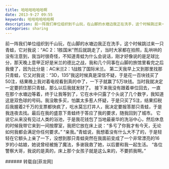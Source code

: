 ```yaml
---
title: 哈哈哈哈哈哈啊
date: 2013-9-27 09:55
keywords: 哈哈哈哈哈哈啊
description: 前一阵我们单位组织到千山玩，在山脚的水塘边我正在洗手，这个时候跳过来一只青蛙，它对我说：“AC 2：1胜国米”然后就跳走了，当时大家都在拍照，乱哄哄的没有注意到，我当时很奇怪，不知道青蛙为什么会说话，刚才好像说的是足球比分，那天晚上意甲正好是米兰的德比之战，我和几个同事在山脚的旅馆里看完之后我傻了，因为比分是：AC米兰2：1战胜了国际米兰。 第二天我早上又到那里找那只青蛙，它又对我说：“3D，135”我这时候真是深信不疑，于是花一百块钱买了50注，结果晚上我对着电视看到真的中了，一下子就赢了5万块钱。当时我就决定一定要抓住那只青蛙，那么以后我就发财了。 接下来我没有跟着单位回去，一直在那个水塘边等着，终于让我等到了，它在水中只露了个头说了几个数字，我知道这是双色球的号码。我没敢多买，怕赢太多惹人怀疑，于是只买了5注，结果扣税后我握着2千万的支票都快疯了，吃水莫忘打井人，我决定要报答那只青蛙，于是我连夜去找。最后在我的盛意下青蛙终于答应了我的要求，随我回到了城市。 它说它从来没有见过人类的浴池，于是我花钱包了当地最豪华的洗浴中心，然后休息的时候我带它来到一间按摩室，我把它放在床上说：“多亏了你我才有今天，无论如何我都会满足你任何要求。” “亲我。”青蛙说，我想着没有什么大不了的，于是轻轻在它额头上亲了一下，没想到那只青蛙突然在我面前变成了一个非常漂亮的16岁的小姑娘，她说曾经被施了魔法，多谢我救了她，以后要和我一起生活。 “各位警察大哥，我说的是真的，床上那个女孩子就是这么来的，不要抓我啊。”
categories: sharing
---
```

<td class="t_f" id="postmessage_54770">

前一阵我们单位组织到千山玩，在山脚的水塘边我正在洗手，这个时候跳过来一只青蛙，它对我说：“AC 2：1胜国米”然后就跳走了，当时大家都在拍照，乱哄哄的没有注意到，我当时很奇怪，不知道青蛙为什么会说话，刚才好像说的是足球比分，那天晚上意甲正好是米兰的德比之战，我和几个同事在山脚的旅馆里看完之后我傻了，因为比分是：AC米兰2：1战胜了国际米兰。 第二天我早上又到那里找那只青蛙，它又对我说：“3D，135”我这时候真是深信不疑，于是花一百块钱买了50注，结果晚上我对着电视看到真的中了，一下子就赢了5万块钱。当时我就决定一定要抓住那只青蛙，那么以后我就发财了。 接下来我没有跟着单位回去，一直在那个水塘边等着，终于让我等到了，它在水中只露了个头说了几个数字，我知道这是双色球的号码。我没敢多买，怕赢太多惹人怀疑，于是只买了5注，结果扣税后我握着2千万的支票都快疯了，吃水莫忘打井人，我决定要报答那只青蛙，于是我连夜去找。最后在我的盛意下青蛙终于答应了我的要求，随我回到了城市。 它说它从来没有见过人类的浴池，于是我花钱包了当地最豪华的洗浴中心，然后休息的时候我带它来到一间按摩室，我把它放在床上说：“多亏了你我才有今天，无论如何我都会满足你任何要求。” “亲我。”青蛙说，我想着没有什么大不了的，于是轻轻在它额头上亲了一下，没想到那只青蛙突然在我面前变成了一个非常漂亮的16岁的小姑娘，她说曾经被施了魔法，多谢我救了她，以后要和我一起生活。 “各位警察大哥，我说的是真的，床上那个女孩子就是这么来的，不要抓我啊。”<br/>
</td>
###### 转载自[菲龙网]
